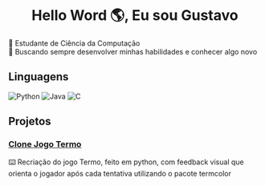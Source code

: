 <h1 align="center">Hello Word 🌎, Eu sou Gustavo </h1>
<p align="left">
</p>
🧠 Estudante de Ciência da Computação<br>📕 Buscando sempre desenvolver minhas habilidades e conhecer algo novo

## Linguagens

![Python](https://img.shields.io/badge/python-3670A0?style=for-the-badge&logo=python&logoColor=ffdd54) ![Java](https://img.shields.io/badge/java-%23ED8B00.svg?style=for-the-badge&logo=openjdk&logoColor=white) ![C](https://img.shields.io/badge/c-%2300599C.svg?style=for-the-badge&logo=c&logoColor=white)

## Projetos

### [Clone Jogo Termo](https://github.com/gustavoikeda/Jogo-Termo-em-python)
⌨️ Recriação do jogo Termo, feito em python, com feedback visual que orienta o jogador após cada tentativa utilizando o pacote termcolor
